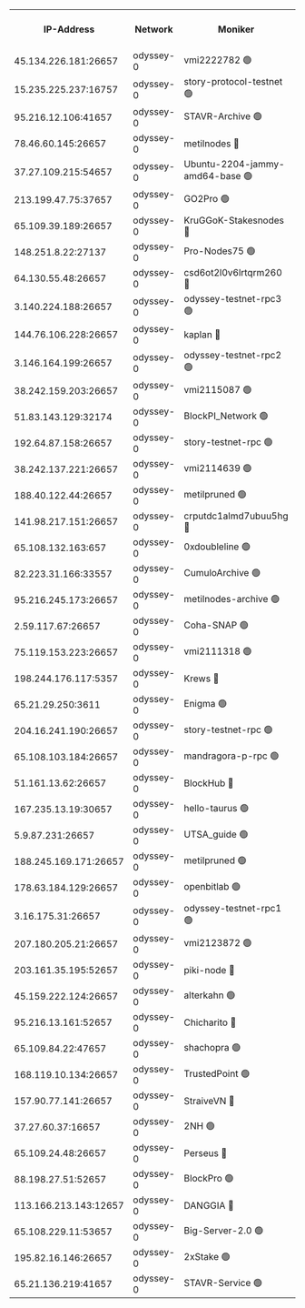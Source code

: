 


<table><tr><th>IP-Address</th><th>Network</th><th>Moniker</th><th>Latest Block Height</th><th>Earliest Block Height</th><th>Catching Up</th><th>Tx Index</th><th>Voting Power</th><th>Version</th><th>Scan Time</th></tr><tr><td>45.134.226.181:26657</td><td>odyssey-0</td><td>vmi2222782 🟢</td><td>830512</td><td>1</td><td>False</td><td>off</td><td>0</td><td>0.38.9</td><td>2024-11-27T07:44:39.419179442UTC</td></tr><tr><td>15.235.225.237:16757</td><td>odyssey-0</td><td>story-protocol-testnet 🟢</td><td>858642</td><td>1</td><td>False</td><td>off</td><td>0</td><td>0.38.9</td><td>2024-11-27T07:44:47.932649262UTC</td></tr><tr><td>95.216.12.106:41657</td><td>odyssey-0</td><td>STAVR-Archive 🟢</td><td>858642</td><td>1</td><td>False</td><td>on</td><td>0</td><td>0.38.9</td><td>2024-11-27T07:44:50.120296395UTC</td></tr><tr><td>78.46.60.145:26657</td><td>odyssey-0</td><td>metilnodes 🔴</td><td>858647</td><td>1</td><td>False</td><td>off</td><td>119000000</td><td>0.38.9</td><td>2024-11-27T07:45:07.527720277UTC</td></tr><tr><td>37.27.109.215:54657</td><td>odyssey-0</td><td>Ubuntu-2204-jammy-amd64-base 🟢</td><td>858649</td><td>1</td><td>False</td><td>on</td><td>0</td><td>0.38.9</td><td>2024-11-27T07:45:14.615222309UTC</td></tr><tr><td>213.199.47.75:37657</td><td>odyssey-0</td><td>GO2Pro 🟢</td><td>858649</td><td>1</td><td>False</td><td>off</td><td>0</td><td>0.38.9</td><td>2024-11-27T07:45:15.184060899UTC</td></tr><tr><td>65.109.39.189:26657</td><td>odyssey-0</td><td>KruGGoK-Stakesnodes 🔴</td><td>858650</td><td>1</td><td>False</td><td>on</td><td>120004000</td><td>0.38.9</td><td>2024-11-27T07:45:17.548194833UTC</td></tr><tr><td>148.251.8.22:27137</td><td>odyssey-0</td><td>Pro-Nodes75 🟢</td><td>858653</td><td>1</td><td>False</td><td>on</td><td>0</td><td>0.38.9</td><td>2024-11-27T07:45:28.015041836UTC</td></tr><tr><td>64.130.55.48:26657</td><td>odyssey-0</td><td>csd6ot2l0v6lrtqrm260 🔴</td><td>858654</td><td>1</td><td>False</td><td>off</td><td>507024000</td><td>0.38.9</td><td>2024-11-27T07:45:31.811033706UTC</td></tr><tr><td>3.140.224.188:26657</td><td>odyssey-0</td><td>odyssey-testnet-rpc3 🟢</td><td>858656</td><td>1</td><td>False</td><td>off</td><td>0</td><td>0.38.9</td><td>2024-11-27T07:45:38.698788173UTC</td></tr><tr><td>144.76.106.228:26657</td><td>odyssey-0</td><td>kaplan 🔴</td><td>858658</td><td>1</td><td>False</td><td>off</td><td>122069000</td><td>0.38.9</td><td>2024-11-27T07:45:49.111781076UTC</td></tr><tr><td>3.146.164.199:26657</td><td>odyssey-0</td><td>odyssey-testnet-rpc2 🟢</td><td>858658</td><td>1</td><td>False</td><td>off</td><td>0</td><td>0.38.9</td><td>2024-11-27T07:45:50.725330201UTC</td></tr><tr><td>38.242.159.203:26657</td><td>odyssey-0</td><td>vmi2115087 🟢</td><td>798415</td><td>1</td><td>False</td><td>off</td><td>0</td><td>0.38.9</td><td>2024-11-27T07:45:56.372684298UTC</td></tr><tr><td>51.83.143.129:32174</td><td>odyssey-0</td><td>BlockPI_Network 🟢</td><td>858660</td><td>1</td><td>False</td><td>off</td><td>0</td><td>0.38.9</td><td>2024-11-27T07:45:59.576359279UTC</td></tr><tr><td>192.64.87.158:26657</td><td>odyssey-0</td><td>story-testnet-rpc 🟢</td><td>858000</td><td>1</td><td>False</td><td>off</td><td>0</td><td>0.38.9</td><td>2024-11-27T07:46:03.093812393UTC</td></tr><tr><td>38.242.137.221:26657</td><td>odyssey-0</td><td>vmi2114639 🟢</td><td>828897</td><td>1</td><td>False</td><td>off</td><td>0</td><td>0.38.9</td><td>2024-11-27T07:46:04.509813073UTC</td></tr><tr><td>188.40.122.44:26657</td><td>odyssey-0</td><td>metilpruned 🟢</td><td>858661</td><td>1</td><td>False</td><td>off</td><td>0</td><td>0.38.9</td><td>2024-11-27T07:46:05.399950320UTC</td></tr><tr><td>141.98.217.151:26657</td><td>odyssey-0</td><td>crputdc1almd7ubuu5hg 🔴</td><td>858665</td><td>1</td><td>False</td><td>off</td><td>507025000</td><td>0.38.9</td><td>2024-11-27T07:46:19.079574054UTC</td></tr><tr><td>65.108.132.163:657</td><td>odyssey-0</td><td>0xdoubleline 🟢</td><td>858666</td><td>1</td><td>False</td><td>off</td><td>0</td><td>0.38.9</td><td>2024-11-27T07:46:23.252686930UTC</td></tr><tr><td>82.223.31.166:33557</td><td>odyssey-0</td><td>CumuloArchive 🟢</td><td>858671</td><td>1</td><td>False</td><td>on</td><td>0</td><td>0.38.9</td><td>2024-11-27T07:46:38.145255418UTC</td></tr><tr><td>95.216.245.173:26657</td><td>odyssey-0</td><td>metilnodes-archive 🟢</td><td>858672</td><td>1</td><td>False</td><td>on</td><td>0</td><td>0.38.9</td><td>2024-11-27T07:46:40.383265097UTC</td></tr><tr><td>2.59.117.67:26657</td><td>odyssey-0</td><td>Coha-SNAP 🟢</td><td>858674</td><td>1</td><td>False</td><td>off</td><td>0</td><td>0.38.9</td><td>2024-11-27T07:46:50.860428487UTC</td></tr><tr><td>75.119.153.223:26657</td><td>odyssey-0</td><td>vmi2111318 🟢</td><td>858678</td><td>1</td><td>False</td><td>off</td><td>0</td><td>0.38.9</td><td>2024-11-27T07:47:02.323236719UTC</td></tr><tr><td>198.244.176.117:5357</td><td>odyssey-0</td><td>Krews 🔴</td><td>858680</td><td>1</td><td>False</td><td>off</td><td>121469000</td><td>0.38.9</td><td>2024-11-27T07:47:07.714577102UTC</td></tr><tr><td>65.21.29.250:3611</td><td>odyssey-0</td><td>Enigma 🟢</td><td>858000</td><td>1</td><td>False</td><td>on</td><td>0</td><td>0.38.9</td><td>2024-11-27T07:47:24.350287601UTC</td></tr><tr><td>204.16.241.190:26657</td><td>odyssey-0</td><td>story-testnet-rpc 🟢</td><td>858000</td><td>1</td><td>False</td><td>off</td><td>0</td><td>0.38.9</td><td>2024-11-27T07:47:44.423363983UTC</td></tr><tr><td>65.108.103.184:26657</td><td>odyssey-0</td><td>mandragora-p-rpc 🟢</td><td>858693</td><td>1</td><td>False</td><td>on</td><td>0</td><td>0.38.9</td><td>2024-11-27T07:47:55.528198986UTC</td></tr><tr><td>51.161.13.62:26657</td><td>odyssey-0</td><td>BlockHub 🔴</td><td>858694</td><td>1</td><td>False</td><td>off</td><td>121353000</td><td>0.38.9</td><td>2024-11-27T07:48:00.280586524UTC</td></tr><tr><td>167.235.13.19:30657</td><td>odyssey-0</td><td>hello-taurus 🟢</td><td>858695</td><td>1</td><td>False</td><td>on</td><td>0</td><td>0.38.9</td><td>2024-11-27T07:48:02.114222125UTC</td></tr><tr><td>5.9.87.231:26657</td><td>odyssey-0</td><td>UTSA_guide 🟢</td><td>858695</td><td>1</td><td>False</td><td>on</td><td>0</td><td>0.38.9</td><td>2024-11-27T07:48:04.413948739UTC</td></tr><tr><td>188.245.169.171:26657</td><td>odyssey-0</td><td>metilpruned 🟢</td><td>858704</td><td>1</td><td>False</td><td>off</td><td>0</td><td>0.38.9</td><td>2024-11-27T07:48:33.600255159UTC</td></tr><tr><td>178.63.184.129:26657</td><td>odyssey-0</td><td>openbitlab 🟢</td><td>858705</td><td>1</td><td>False</td><td>on</td><td>0</td><td>0.38.9</td><td>2024-11-27T07:48:36.530263086UTC</td></tr><tr><td>3.16.175.31:26657</td><td>odyssey-0</td><td>odyssey-testnet-rpc1 🟢</td><td>858707</td><td>1</td><td>False</td><td>off</td><td>0</td><td>0.38.9</td><td>2024-11-27T07:48:45.190090122UTC</td></tr><tr><td>207.180.205.21:26657</td><td>odyssey-0</td><td>vmi2123872 🟢</td><td>776737</td><td>1</td><td>False</td><td>off</td><td>0</td><td>0.38.9</td><td>2024-11-27T07:48:45.968611651UTC</td></tr><tr><td>203.161.35.195:52657</td><td>odyssey-0</td><td>piki-node 🔴</td><td>858644</td><td>109001</td><td>False</td><td>off</td><td>119000000</td><td>0.38.9</td><td>2024-11-27T07:44:56.426644580UTC</td></tr><tr><td>45.159.222.124:26657</td><td>odyssey-0</td><td>alterkahn 🟢</td><td>858000</td><td>113001</td><td>False</td><td>off</td><td>0</td><td>0.38.9</td><td>2024-11-27T07:48:10.534023630UTC</td></tr><tr><td>95.216.13.161:52657</td><td>odyssey-0</td><td>Chicharito 🔴</td><td>858641</td><td>121001</td><td>False</td><td>off</td><td>119548000</td><td>0.38.9</td><td>2024-11-27T07:44:46.741239064UTC</td></tr><tr><td>65.109.84.22:47657</td><td>odyssey-0</td><td>shachopra 🟢</td><td>858686</td><td>318001</td><td>False</td><td>off</td><td>0</td><td>0.38.9</td><td>2024-11-27T07:47:31.642548199UTC</td></tr><tr><td>168.119.10.134:26657</td><td>odyssey-0</td><td>TrustedPoint 🟢</td><td>858705</td><td>339001</td><td>False</td><td>off</td><td>0</td><td>0.38.9</td><td>2024-11-27T07:48:38.787005305UTC</td></tr><tr><td>157.90.77.141:26657</td><td>odyssey-0</td><td>StraiveVN 🔴</td><td>858661</td><td>342001</td><td>False</td><td>off</td><td>115953000</td><td>0.38.9</td><td>2024-11-27T07:46:03.730009942UTC</td></tr><tr><td>37.27.60.37:16657</td><td>odyssey-0</td><td>2NH 🟢</td><td>858000</td><td>395001</td><td>False</td><td>off</td><td>0</td><td>0.38.9</td><td>2024-11-27T07:47:11.562014595UTC</td></tr><tr><td>65.109.24.48:26657</td><td>odyssey-0</td><td>Perseus 🔴</td><td>858685</td><td>431001</td><td>False</td><td>off</td><td>121144000</td><td>0.38.9</td><td>2024-11-27T07:47:29.176190098UTC</td></tr><tr><td>88.198.27.51:52657</td><td>odyssey-0</td><td>BlockPro 🟢</td><td>858000</td><td>507001</td><td>False</td><td>off</td><td>0</td><td>0.38.9</td><td>2024-11-27T07:44:49.598934527UTC</td></tr><tr><td>113.166.213.143:12657</td><td>odyssey-0</td><td>DANGGIA 🔴</td><td>858636</td><td>611001</td><td>False</td><td>on</td><td>121725000</td><td>0.38.9</td><td>2024-11-27T07:44:28.433836429UTC</td></tr><tr><td>65.108.229.11:53657</td><td>odyssey-0</td><td>Big-Server-2.0 🟢</td><td>858651</td><td>749001</td><td>False</td><td>off</td><td>0</td><td>0.38.9</td><td>2024-11-27T07:45:23.212511078UTC</td></tr><tr><td>195.82.16.146:26657</td><td>odyssey-0</td><td>2xStake 🟢</td><td>858701</td><td>810001</td><td>False</td><td>off</td><td>0</td><td>0.38.9</td><td>2024-11-27T07:48:24.410194110UTC</td></tr><tr><td>65.21.136.219:41657</td><td>odyssey-0</td><td>STAVR-Service 🟢</td><td>858658</td><td>854001</td><td>False</td><td>on</td><td>0</td><td>0.38.9</td><td>2024-11-27T07:45:49.745041871UTC</td></tr></table>